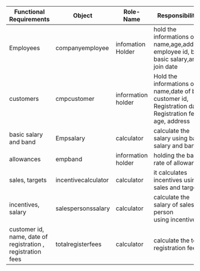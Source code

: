 | Functional Requirements | Object | Role-Name | Responsibilities |
| ------------ | ---------- | ------- | ------------ |
| Employees | companyemployee | infomation Holder | hold the informations of name,age,address,<br> employee id, band, basic salary,and join date |
| customers | cmpcustomer | information holder | Hold the informations of name,date of birth,  customer id, <br> Registration date, Registration fees, age, address |
| basic salary and band | Empsalary | calculator | calculate the  salary using basic salary and band |
| allowances | empband | information holder | holding the band rate of allowances |
| sales, targets | incentivecalculator | calculator | it calculates incentives using sales and targets |
| incentives, salary | salespersonssalary | calculator | calculate the salary of sales person <br> using incentives |
| customer id, name, date of registration , <br> registration fees | totalregisterfees | calculator | calculate the total registration fees |
